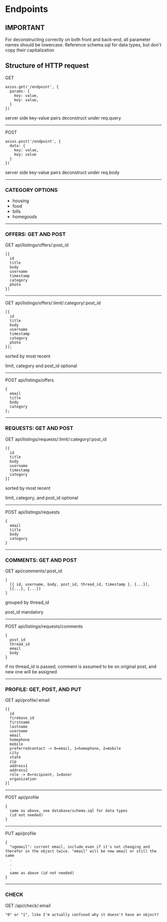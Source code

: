 # Endpoints

## IMPORTANT
For deconstructing correctly on both front and back-end, all parameter names should be lowercase. Reference schema.sql for data types, but don't copy their capitalization

## Structure of HTTP request
GET
```
axios.get('/endpoint', {
  params: {
    key: value,
    key: value,
  }
})
```
server side key-value pairs deconstruct under req.query

---

POST
```
axios.post('/endpoint', {
  data: {
    key: value,
    key: value
  }
})
```
server side key-value pairs deconstruct under req.body

---

### CATEGORY OPTIONS
- housing
- food
- bills
- homegoods

---
### OFFERS: GET AND POST

GET api/listings/offers/:post_id
```
[{
  id
  title
  body
  username
  timestamp
  category
  photo
}]
```
---
GET api/listings/offers/:limit/:category/:post_id
```
[{
  id
  title
  body
  username
  timestamp
  category
  photo
}];
```
sorted by most recent

limit, category and post_id optional

---
POST api/listings/offers
```
{
  email
  title
  body
  category
};
```
---

### REQUESTS: GET AND POST

GET api/listings/requests/:limit/:category/:post_id
```
[{
  id
  title
  body
  username
  timestamp
  category
}]
```
sorted by most recent

limit, category, and post_id optional

---

POST api/listings/requests
```
{
  email
  title
  body
  category
}
```

---
### COMMENTS: GET AND POST

GET api/comments/:post_id
```
[
  [{ id, username, body, post_id, thread_id, timestamp }, {...}],
  [{...}, {...}]
]
```
grouped by thread_id

post_id mandatory

---
POST api/listings/requests/comments
```
{
  post_id
  thread_id
  email
  body
}
```
if no thread_id is passed, comment is assumed to be on original post, and new one will be assigned

---

### PROFILE: GET, POST, AND PUT

GET api/profile/:email
```
[{
  id
  firebase_id
  firstname
  lastname
  username
  email
  homephone
  mobile
  preferredcontact -> 0=email, 1=homephone, 2=mobile
  city
  state
  zip
  address1
  address2
  role -> 0=recipient, 1=donor
  organization
}]
```
---
POST api/profile
```
{
  same as above, see database/schema.sql for data types
  (id not needed)
}
```

---

PUT api/profile
```
{
  "ogemail": current email, include even if it's not changing and therefor in the object twice. "email" will be new email or still the same
  .
  .
  .
  same as above (id not needed)
}
```
 ---
### CHECK

GET /api/check/:email
```
"0" or "1", like I'm actually confused why it doesn't have an object?
```